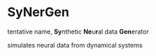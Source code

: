 # SyNerGen
tentative name, **Sy**nthetic **Ne**u**r**al data **Gen**erator

simulates neural data from dynamical systems
